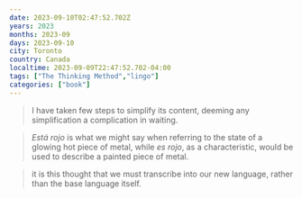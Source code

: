```yaml
---
date: 2023-09-10T02:47:52.702Z
years: 2023
months: 2023-09
days: 2023-09-10
city: Toronto
country: Canada
localtime: 2023-09-09T22:47:52.702-04:00
tags: ["The Thinking Method","lingo"]
categories: ["book"]
---
```

> I have taken few steps to simplify its content, deeming any simplification a complication in waiting.

> *Está rojo* is what we might say when referring to the state of a glowing hot piece of metal, while *es rojo*, as a characteristic, would be used to describe a painted piece of metal. 

> it is this thought that we must transcribe into our new language, rather than the base language itself.

